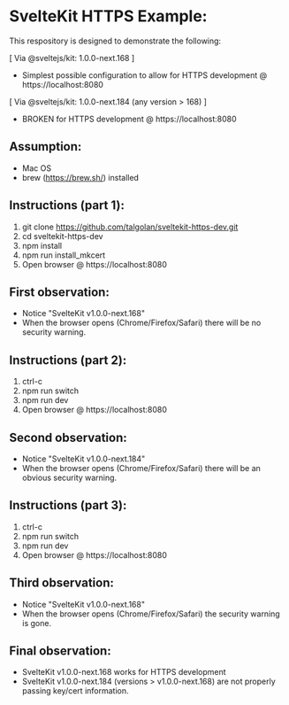 # SvelteKit HTTPS Example:

This respository is designed to demonstrate the following:

[ Via @sveltejs/kit: 1.0.0-next.168 ]

- Simplest possible configuration to allow for HTTPS development @ https://localhost:8080

[ Via @sveltejs/kit: 1.0.0-next.184 (any version > 168) ]

- BROKEN for HTTPS development @ https://localhost:8080

## Assumption:

- Mac OS
- brew (https://brew.sh/) installed

## Instructions (part 1):

1. git clone https://github.com/talgolan/sveltekit-https-dev.git
2. cd sveltekit-https-dev
3. npm install
4. npm run install_mkcert
5. Open browser @ https://localhost:8080

## First observation:

- Notice "SvelteKit v1.0.0-next.168"
- When the browser opens (Chrome/Firefox/Safari) there will be no security warning.

## Instructions (part 2):

1. ctrl-c
2. npm run switch
3. npm run dev
4. Open browser @ https://localhost:8080

## Second observation:

- Notice "SvelteKit v1.0.0-next.184"
- When the browser opens (Chrome/Firefox/Safari) there will be an obvious security warning.

## Instructions (part 3):

1. ctrl-c
2. npm run switch
3. npm run dev
4. Open browser @ https://localhost:8080

## Third observation:

- Notice "SvelteKit v1.0.0-next.168"
- When the browser opens (Chrome/Firefox/Safari) the security warning is gone.

## Final observation:

- SvelteKit v1.0.0-next.168 works for HTTPS development
- SvelteKit v1.0.0-next.184 (versions > v1.0.0-next.168) are not properly passing key/cert information.
